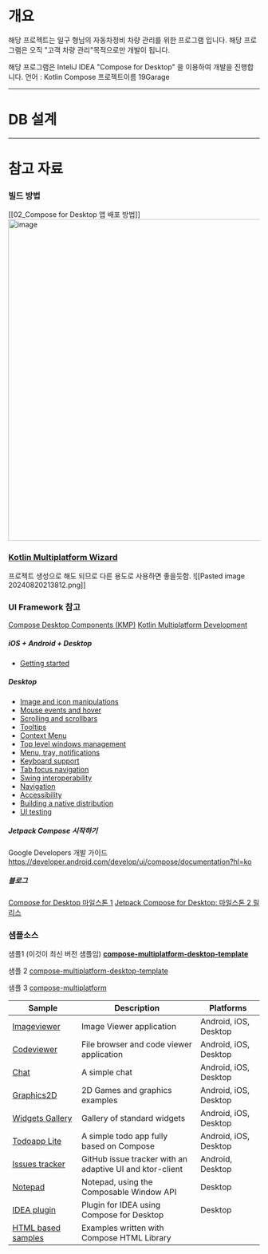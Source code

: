 
# 개요

해당 프로젝트는 일구 형님의 자동차정비 차량 관리를 위한 프로그램 입니다.
해당 프로그램은 오직 "고객 차량 관리"목적으로만 개발이 됩니다.

해당 프로그램은  InteliJ IDEA  "Compose for Desktop"  을 이용하여 개발을 진행합니다.
언어 : Kotlin Compose
프로젝트이름 19Garage


---
# DB 설계




---
# 참고 자료

### 빌드 방법
   [[02_Compose for Desktop 앱 배포 방법]]
   <img width="645" alt="image" src="https://github.com/user-attachments/assets/8601e31b-cff2-424a-ba56-15b4a7538aea">


### [Kotlin Multiplatform Wizard](https://kmp.jetbrains.com/#newProject)
프로젝트 생성으로 해도 되므로 다른 용도로 사용하면 좋을듯함.
![[Pasted image 20240820213812.png]]

### UI Framework 참고
[Compose Desktop Components (KMP)](https://velog.io/@dkqk0124/Compose-Desktop-Components)
[Kotlin Multiplatform Development](https://kotlinlang.org/docs/multiplatform-get-started.html)
##### iOS + Android + Desktop
- [Getting started](https://jb.gg/start-cmp)
##### Desktop
- [Image and icon manipulations](https://github.com/JetBrains/compose-multiplatform/blob/master/tutorials/Image_And_Icons_Manipulations)
- [Mouse events and hover](https://github.com/JetBrains/compose-multiplatform/blob/master/tutorials/Mouse_Events)
- [Scrolling and scrollbars](https://github.com/JetBrains/compose-multiplatform/blob/master/tutorials/Desktop_Components#scrollbars)
- [Tooltips](https://github.com/JetBrains/compose-multiplatform/blob/master/tutorials/Desktop_Components#tooltips)
- [Context Menu](https://github.com/JetBrains/compose-multiplatform/blob/master/tutorials/Context_Menu/README.md)
- [Top level windows management](https://github.com/JetBrains/compose-multiplatform/blob/master/tutorials/Window_API_new)
- [Menu, tray, notifications](https://github.com/JetBrains/compose-multiplatform/blob/master/tutorials/Tray_Notifications_MenuBar_new)
- [Keyboard support](https://github.com/JetBrains/compose-multiplatform/blob/master/tutorials/Keyboard)
- [Tab focus navigation](https://github.com/JetBrains/compose-multiplatform/blob/master/tutorials/Tab_Navigation)
- [Swing interoperability](https://github.com/JetBrains/compose-multiplatform/blob/master/tutorials/Swing_Integration)
- [Navigation](https://github.com/JetBrains/compose-multiplatform/blob/master/tutorials/Navigation)
- [Accessibility](https://github.com/JetBrains/compose-multiplatform/blob/master/tutorials/Accessibility)
- [Building a native distribution](https://github.com/JetBrains/compose-multiplatform/blob/master/tutorials/Native_distributions_and_local_execution)
- [UI testing](https://www.jetbrains.com/help/kotlin-multiplatform-dev/compose-test.html)

##### Jetpack Compose 시작하기
Google Developers 개발 가이드
https://developer.android.com/develop/ui/compose/documentation?hl=ko

##### 블로그
[Compose for Desktop 마일스톤 1](https://blog.naver.com/PostView.nhn?blogId=tangunsoft&logNo=222270698048&parentCategoryNo=&categoryNo=27&viewDate=&isShowPopularPosts=false&from=postView)
[Jetpack Compose for Desktop: 마일스톤 2 릴리스](https://blog.naver.com/PostView.naver?blogId=tangunsoft&logNo=222275867247&parentCategoryNo=&categoryNo=27&viewDate=&isShowPopularPosts=false&from=postView)


### 샘플소스
샘플1 (이것이 최신 버전 샘플임)
**[compose-multiplatform-desktop-template](https://github.com/JetBrains/compose-multiplatform-desktop-template)**

샘플 2
[compose-multiplatform-desktop-template](https://github.com/JetBrains/compose-multiplatform-desktop-template)

샘플 3
[compose-multiplatform](https://github.com/JetBrains/compose-multiplatform)

| Sample                                                                                                       | Description                                              | Platforms             |
| ------------------------------------------------------------------------------------------------------------ | -------------------------------------------------------- | --------------------- |
| [Imageviewer](https://github.com/JetBrains/compose-multiplatform/blob/master/examples/imageviewer)           | Image Viewer application                                 | Android, iOS, Desktop |
| [Codeviewer](https://github.com/JetBrains/compose-multiplatform/blob/master/examples/codeviewer)             | File browser and code viewer application                 | Android, iOS, Desktop |
| [Chat](https://github.com/JetBrains/compose-multiplatform/blob/master/examples/chat)                         | A simple chat                                            | Android, iOS, Desktop |
| [Graphics2D](https://github.com/JetBrains/compose-multiplatform/blob/master/examples/graphics-2d)            | 2D Games and graphics examples                           | Android, iOS, Desktop |
| [Widgets Gallery](https://github.com/JetBrains/compose-multiplatform/blob/master/examples/widgets-gallery)   | Gallery of standard widgets                              | Android, iOS, Desktop |
| [Todoapp Lite](https://github.com/JetBrains/compose-multiplatform/blob/master/examples/todoapp-lite)         | A simple todo app fully based on Compose                 | Android, iOS, Desktop |
| [Issues tracker](https://github.com/JetBrains/compose-multiplatform/blob/master/examples/issues)             | GitHub issue tracker with an adaptive UI and ktor-client | Android, Desktop      |
| [Notepad](https://github.com/JetBrains/compose-multiplatform/blob/master/examples/notepad)                   | Notepad, using the Composable Window API                 | Desktop               |
| [IDEA plugin](https://github.com/JetBrains/compose-multiplatform/blob/master/examples/intellij-plugin)       | Plugin for IDEA using Compose for Desktop                | Desktop               |
| [HTML based samples](https://github.com/JetBrains/compose-multiplatform/blob/master/examples/html/README.md) | Examples written with Compose HTML Library               |                       |




